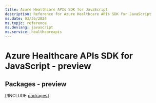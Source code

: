 ```yaml
---
title: Azure Healthcare APIs SDK for JavaScript
description: Reference for Azure Healthcare APIs SDK for JavaScript
ms.date: 03/26/2024
ms.topic: reference
ms.devlang: javascript
ms.service: healthcareapis
---
```

# Azure Healthcare APIs SDK for JavaScript - preview
## Packages - preview
[!INCLUDE [packages](healthcare-apis-index.md)]